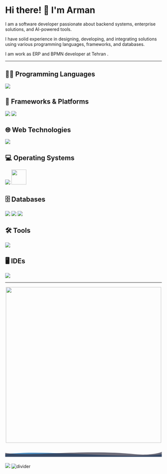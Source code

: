 # Hi there! 👋 I'm Arman

I am a software developer passionate about backend systems, enterprise solutions, and AI-powered tools.  

I have solid experience in designing, developing, and integrating solutions using various programming languages, frameworks, and databases. 

I am work as ERP and BPMN developer at Tehran .

---

## 🧑‍💻 Programming Languages
<p>
  <img src="https://skillicons.dev/icons?i=cs,dotnet,python,java,cpp,ts" />
</p>

## 🚀 Frameworks & Platforms
<p>
  <img src="https://img.shields.io/badge/Moqui_Framework-005571?style=for-the-badge&logo=apache&logoColor=white" />
  <img src="https://img.shields.io/badge/BPMS%20(Camunda)-f36c21?style=for-the-badge&logo=camunda&logoColor=white" />
</p>

## 🌐 Web Technologies
<p>
  <img src="https://skillicons.dev/icons?i=html,css,js,bootstrap,angular,xml" />
</p>

## 💻 Operating Systems
<p>
  <img src="https://skillicons.dev/icons?i=ubuntu,windows" />
  <img src="https://upload.wikimedia.org/wikipedia/commons/2/2b/Kali-dragon-icon.svg" width="48" height="48"/>
</p>


## 🗄️ Databases
<p>
  <img src="https://img.shields.io/badge/SQL%20Server-CC2927?logo=microsoftsqlserver&logoColor=white&style=for-the-badge" />
  <img src="https://skillicons.dev/icons?i=postgres" />
  <img src="https://skillicons.dev/icons?i=redis" />
</p>


## 🛠️ Tools
<p>
  <img src="https://skillicons.dev/icons?i=git,github,gitlab,postman,docker" />
</p>


## 🖥️ IDEs
<p>
  <img src="https://skillicons.dev/icons?i=vscode,visualstudio,idea,pycharm" />
</p>

---


<p align="center">
  <img src="https://user-images.githubusercontent.com/74038190/212750672-2f3f2b50-c84f-4ed8-a60a-849ae69ff9df.gif" width="500">
  
  <!-- New Decorative Element -->
  <div style="text-align: center; margin: 20px 0;">
    <svg width="100%" height="50" viewBox="0 0 1200 60" fill="none" xmlns="http://www.w3.org/2000/svg">
      <path d="M0 40 C300 0, 900 80, 1200 40 L1200 60 L0 60 Z" fill="#4B8BBE"/>
      <path d="M0 30 C200 60, 600 0, 1000 40 C1100 50, 1200 30, 1200 20 L1200 60 L0 60 Z" fill="#2F2E41" fill-opacity="0.7"/>
    </svg>
  </div>
  
  <img src="https://github.com/Anmol-Baranwal/Cool-GIFs-For-GitHub/assets/74038190/d48893bd-0757-481c-8d7e-ba3e163feae7" />
  <img src="https://github.com/naruhitokaide/naruhitokaide/raw/main/divider2.png" alt="divider" style="max-width: 100%;">
</p>
